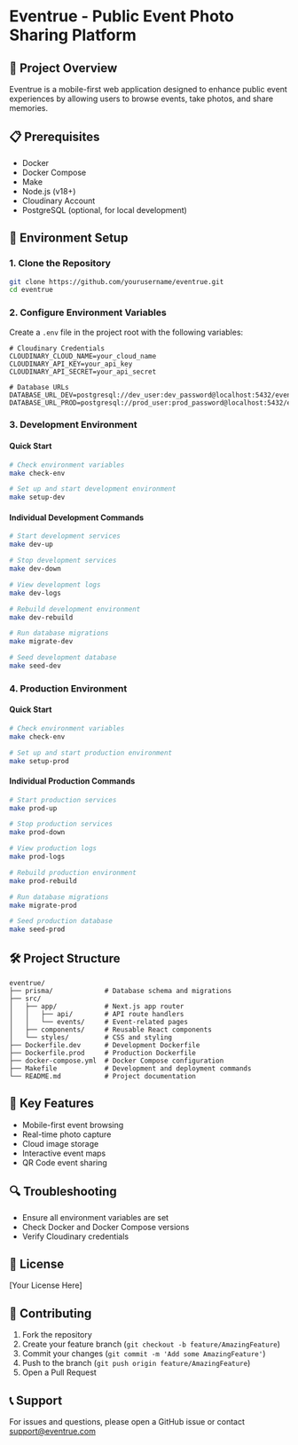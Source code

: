 # Eventrue - Public Event Photo Sharing Platform

## 🚀 Project Overview

Eventrue is a mobile-first web application designed to enhance public event experiences by allowing users to browse events, take photos, and share memories.

## 📋 Prerequisites

- Docker
- Docker Compose
- Make
- Node.js (v18+)
- Cloudinary Account
- PostgreSQL (optional, for local development)

## 🔧 Environment Setup

### 1. Clone the Repository

```bash
git clone https://github.com/yourusername/eventrue.git
cd eventrue
```

### 2. Configure Environment Variables

Create a `.env` file in the project root with the following variables:

```
# Cloudinary Credentials
CLOUDINARY_CLOUD_NAME=your_cloud_name
CLOUDINARY_API_KEY=your_api_key
CLOUDINARY_API_SECRET=your_api_secret

# Database URLs
DATABASE_URL_DEV=postgresql://dev_user:dev_password@localhost:5432/eventrue_dev
DATABASE_URL_PROD=postgresql://prod_user:prod_password@localhost:5432/eventrue_prod
```

### 3. Development Environment

#### Quick Start

```bash
# Check environment variables
make check-env

# Set up and start development environment
make setup-dev
```

#### Individual Development Commands

```bash
# Start development services
make dev-up

# Stop development services
make dev-down

# View development logs
make dev-logs

# Rebuild development environment
make dev-rebuild

# Run database migrations
make migrate-dev

# Seed development database
make seed-dev
```

### 4. Production Environment

#### Quick Start

```bash
# Check environment variables
make check-env

# Set up and start production environment
make setup-prod
```

#### Individual Production Commands

```bash
# Start production services
make prod-up

# Stop production services
make prod-down

# View production logs
make prod-logs

# Rebuild production environment
make prod-rebuild

# Run database migrations
make migrate-prod

# Seed production database
make seed-prod
```

## 🛠️ Project Structure

```
eventrue/
├── prisma/             # Database schema and migrations
├── src/
│   ├── app/            # Next.js app router
│   │   ├── api/        # API route handlers
│   │   └── events/     # Event-related pages
│   ├── components/     # Reusable React components
│   └── styles/         # CSS and styling
├── Dockerfile.dev      # Development Dockerfile
├── Dockerfile.prod     # Production Dockerfile
├── docker-compose.yml  # Docker Compose configuration
├── Makefile            # Development and deployment commands
└── README.md           # Project documentation
```

## 🌟 Key Features

- Mobile-first event browsing
- Real-time photo capture
- Cloud image storage
- Interactive event maps
- QR Code event sharing

## 🔍 Troubleshooting

- Ensure all environment variables are set
- Check Docker and Docker Compose versions
- Verify Cloudinary credentials

## 📄 License

[Your License Here]

## 🤝 Contributing

1. Fork the repository
2. Create your feature branch (`git checkout -b feature/AmazingFeature`)
3. Commit your changes (`git commit -m 'Add some AmazingFeature'`)
4. Push to the branch (`git push origin feature/AmazingFeature`)
5. Open a Pull Request

## 📞 Support

For issues and questions, please open a GitHub issue or contact support@eventrue.com
